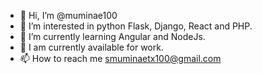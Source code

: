 - 👋 Hi, I’m @muminae100
- 👀 I’m interested in python Flask, Django, React and PHP.
- 🌱 I’m currently learning Angular and NodeJs. 
- 💞 I am currently available for work.
- 📫 How to reach me smuminaetx100@gmail.com

<!---
muminae100/muminae100 is a ✨ special ✨ repository because its `README.md` (this file) appears on your GitHub profile.
You can click the Preview link to take a look at your changes.
--->
